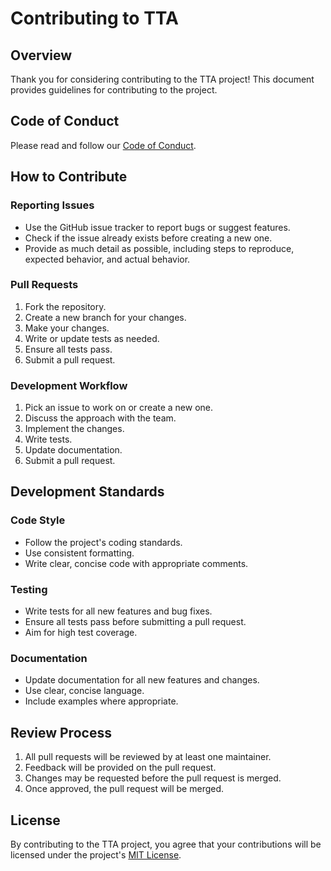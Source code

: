 # Contributing to TTA

## Overview

Thank you for considering contributing to the TTA project! This document provides guidelines for contributing to the project.

## Code of Conduct

Please read and follow our [Code of Conduct](CODE_OF_CONDUCT.md).

## How to Contribute

### Reporting Issues

- Use the GitHub issue tracker to report bugs or suggest features.
- Check if the issue already exists before creating a new one.
- Provide as much detail as possible, including steps to reproduce, expected behavior, and actual behavior.

### Pull Requests

1. Fork the repository.
2. Create a new branch for your changes.
3. Make your changes.
4. Write or update tests as needed.
5. Ensure all tests pass.
6. Submit a pull request.

### Development Workflow

1. Pick an issue to work on or create a new one.
2. Discuss the approach with the team.
3. Implement the changes.
4. Write tests.
5. Update documentation.
6. Submit a pull request.

## Development Standards

### Code Style

- Follow the project's coding standards.
- Use consistent formatting.
- Write clear, concise code with appropriate comments.

### Testing

- Write tests for all new features and bug fixes.
- Ensure all tests pass before submitting a pull request.
- Aim for high test coverage.

### Documentation

- Update documentation for all new features and changes.
- Use clear, concise language.
- Include examples where appropriate.

## Review Process

1. All pull requests will be reviewed by at least one maintainer.
2. Feedback will be provided on the pull request.
3. Changes may be requested before the pull request is merged.
4. Once approved, the pull request will be merged.

## License

By contributing to the TTA project, you agree that your contributions will be licensed under the project's [MIT License](../../LICENSE).
